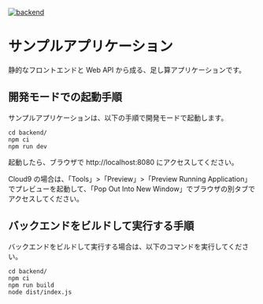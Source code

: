[![backend](https://github.com/ekity1002/udemy_github_CICD/actions/workflows/backend.yml/badge.svg)](https://github.com/ekity1002/udemy_github_CICD/actions/workflows/backend.yml)

# サンプルアプリケーション

静的なフロントエンドと Web API から成る、足し算アプリケーションです。

## 開発モードでの起動手順

サンプルアプリケーションは、以下の手順で開発モードで起動します。

```console
cd backend/
npm ci
npm run dev
```

起動したら、ブラウザで http://localhost:8080 にアクセスしてください。

Cloud9 の場合は、「Tools」>「Preview」>「Preview Running Application」でプレビューを起動して、「Pop Out Into New Window」でブラウザの別タブでアクセスしてください。

## バックエンドをビルドして実行する手順

バックエンドをビルドして実行する場合は、以下のコマンドを実行してください。

```console
cd backend/
npm ci
npm run build
node dist/index.js
```

